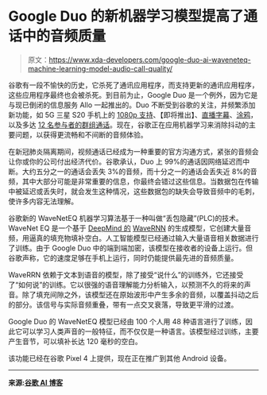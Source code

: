 # Google Duo 的新机器学习模型提高了通话中的音频质量

> 原文：<https://www.xda-developers.com/google-duo-ai-waveneteq-machine-learning-model-audio-call-quality/>

谷歌有一段不愉快的历史，它杀死了通讯应用程序，而支持更新的通讯应用程序，这些应用程序最终也会被杀死。到目前为止，Google Duo 是一个例外，因为它是与现已倒闭的信息服务 Allo 一起推出的。Duo 不断受到谷歌的关注，并频繁添加新功能，如 5G 三星 S20 手机上的 [1080p 支持](https://www.xda-developers.com/google-duo-galaxy-s20-1080p-video-5g/)、【即将推出】、[直播字幕](https://www.xda-developers.com/google-duo-prepares-to-add-captions-to-video-and-audio-messages/)、[涂鸦](http://xda-developers.com/google-duo-update-adds-notes-doodles/)，以及多达 [12 名参与者的群组通话](https://www.xda-developers.com/google-duo-group-video-calling-live/)。现在，谷歌正在应用机器学习来消除抖动的主要问题，以获得更流畅和不间断的音频体验。

在新冠肺炎隔离期间，视频通话已经成为一种重要的官方沟通方式，紧张的音频会让你或你的公司付出经济代价。谷歌承认，Duo 上 99%的通话因网络延迟而中断。大约五分之一的通话会丢失 3%的音频，而十分之一的通话会丢失近 8%的音频，其中大部分可能是非常重要的信息，你最终会错过这些信息。当数据包在传输中被延迟或丢失时，就会发生这种情况，这些数据包的缺失会导致音频中的毛刺，使许多内容无法理解。

谷歌新的 WaveNetEQ 机器学习算法基于一种叫做“丢包隐藏”(PLC)的技术。WaveNet EQ 是一个基于 [DeepMind 的](https://deepmind.com/) [WaveRNN](https://arxiv.org/abs/1802.08435) 的生成模型，它创建大量音频，用逼真的填充物填补空白。人工智能模型已经通过输入大量语音相关数据进行了训练。由于 Google Duo 中的端到端加密，该模型在接收者的设备上运行。但谷歌声称，它的速度足够在手机上运行，同时仍能提供最先进的音频质量。

WaveRRN 依赖于文本到语音的模型，除了接受“说什么”的训练外，它还接受了“如何说”的训练。它以很强的语音理解能力分析输入，以预测不久的将来的声音。除了填充间隙之外，该模型还在原始波形中产生多余的音频，以覆盖抖动之后的部分。该信号与实际音频重叠，带有一点交叉衰落，导致更平滑的过渡。

Google Duo 的 WaveNetEQ 模型已经由 100 个人用 48 种语言进行了训练，因此它可以学习人类声音的一般特征，而不仅仅是一种语言。该模型经过训练，主要产生音节，可以填补长达 120 毫秒的空白。

该功能已经在谷歌 Pixel 4 上提供，现在正在推广到其他 Android 设备。

* * *

**来源:[谷歌 AI 博客](https://ai.googleblog.com/2020/04/improving-audio-quality-in-duo-with.html)**